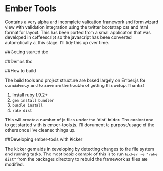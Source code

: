 # Ember Tools

Contains a very alpha and incomplete validation framework and form wizard view with validation integration using the twitter bootstrap css and html format for layout. This has been ported from a small application that was developed in coffeescript so the javascript has been converted automatically at this stage. I'll tidy this up over time.

##Getting started
tbc

##Demos
tbc

##How to build

The build tools and project structure are based largely on Ember.js for consistency and to save me the trouble of getting this setup. Thanks!

1. Install ruby 1.9.2+
2. `gem install bundler`
3. `bundle install`
4. `rake dist`

This will create a number of js files under the 'dist' folder. The easiest one to get started with is ember-tools.js. I'll document to purpose/usage of the others once i've cleaned things up.

##Developing ember-tools with Kicker

The kicker gem aids in developing by detecting changes to the file system and running tasks. The most basic example of this is to run `kicker -e "rake dist"` from the packages directory to rebuild the framework as files are modified.

